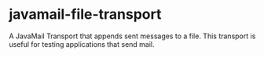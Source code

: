 javamail-file-transport
=======================

A JavaMail Transport that appends sent messages to a file.  This transport
is useful for testing applications that send mail.